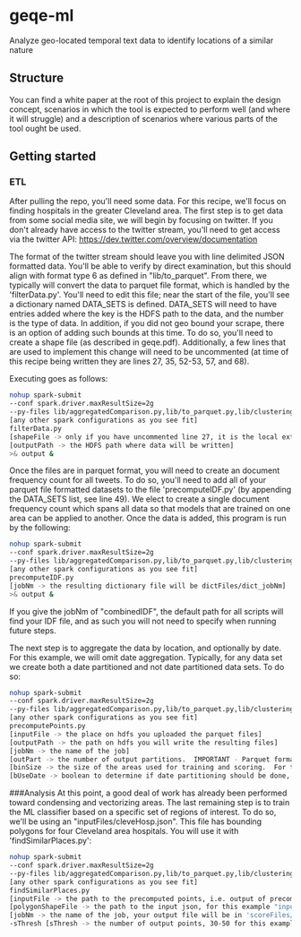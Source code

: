 # geqe-ml
Analyze geo-located temporal text data to identify locations of a similar nature

## Structure
You can find a white paper at the root of this project to explain the design concept,
scenarios in which the tool is expected to perform well (and where it will
struggle) and a description of scenarios where various parts of the tool
ought be used.  

## Getting started


### ETL
After pulling the repo, you'll need some data.  For this recipe, we'll focus on
finding hospitals in the greater Cleveland area.  The first step is to get data
from some social media site, we will begin by focusing on twitter. If you don't
already have access to the twitter stream, you'll need to get access via the
twitter API: https://dev.twitter.com/overview/documentation

The format of the twitter stream should leave you with line delimited JSON formatted
data.  You'll be able to verify by direct examination, but this should align with format
type 6 as defined in "lib/to_parquet".  From there, we typically will convert the data to
parquet file format, which is handled by the 'filterData.py'.  You'll need to edit this file;
near the start of the file, you'll see a dictionary named DATA_SETS is defined.  DATA_SETS will
need to have entries added where the key is the HDFS path to the data, and the number is the
type of data.  In addition, if you did not geo bound your scrape, there is an option of adding
such bounds at this time.  To do so, you'll need to create a shape file (as described in geqe.pdf).
Additionally, a few lines that are used to implement this change will need to be uncommented
(at time of this recipe being written they are lines 27, 35, 52-53, 57, and 68).

Executing goes as follows:

```bash
nohup spark-submit
--conf spark.driver.maxResultSize=2g
--py-files lib/aggregatedComparison.py,lib/to_parquet.py,lib/clustering.py,lib/shapeReader.py,lib/pointClass.py,lib/fspLib.py
[any other spark configurations as you see fit]
filterData.py
[shapeFile -> only if you have uncommented line 27, it is the local extention of the shape file]
[outputPath -> the HDFS path where data will be written]
>& output &
```

Once the files are in parquet format, you will need to create an document frequency count for all
tweets.  To do so, you'll need to add all of your parquet file formatted datasets to the file 'precomputeIDF.py'
(by appending the DATA_SETS list, see line 49).  We elect to create a single document frequency count which spans
all data so that models that are trained on one area can be applied to another.  Once the data is added, this program
is run by the following:

```bash
nohup spark-submit
--conf spark.driver.maxResultSize=2g
--py-files lib/aggregatedComparison.py,lib/to_parquet.py,lib/clustering.py,lib/shapeReader.py,lib/pointClass.py,lib/fspLib.py
[any other spark configurations as you see fit]
precomputeIDF.py
[jobNm -> the resulting dictionary file will be dictFiles/dict_jobNm]
>& output &
```

If you give the jobNm of "combinedIDF", the default path for all scripts will find your
IDF file, and as such you will not need to specify when running future steps.

The next step is to aggregate the data by location, and optionally by date.  For this
example, we will omit date aggregation.  Typically, for any data set we create both a
date partitioned and not date partitioned data sets.  To do so:
```bash
nohup spark-submit
--conf spark.driver.maxResultSize=2g
--py-files lib/aggregatedComparison.py,lib/to_parquet.py,lib/clustering.py,lib/shapeReader.py,lib/pointClass.py,lib/fspLib.py
[any other spark configurations as you see fit]
precomputePoints.py
[inputFile -> the place on hdfs you uploaded the parquet files]
[outputPath -> the path on hdfs you will write the resulting files]
[jobNm -> the name of the job]
[outPart -> the number of output partitions.  IMPORTANT - Parquet formated files perform best if they do not exceed the block size, typically 128 MB]
[binSize -> the size of the areas used for training and scoring.  For this example, 0.001 works well, but you can go larger or smaller depending on data density]
[bUseDate -> boolean to determine if date partitioning should be done, for this example, False]
```

###Analysis
At this point, a good deal of work has already been performed toward condensing and vectorizing areas.
The last remaining step is to train the ML classifier based on a specific set of regions of interest.
To do so, we'll be using an "inputFiles/cleveHosp.json".  This file has bounding polygons for four
Cleveland area hospitals.  You will use it with 'findSimilarPlaces.py':

```bash
nohup spark-submit
--conf spark.driver.maxResultSize=2g
--py-files lib/aggregatedComparison.py,lib/to_parquet.py,lib/clustering.py,lib/shapeReader.py,lib/pointClass.py,lib/fspLib.py
[any other spark configurations as you see fit]
findSimilarPlaces.py
[inputFile -> the path to the precomputed points, i.e. output of precomputePoints.py]
[polygonShapeFile -> the path to the input json, for this example "inputFiles/cleveHosp.json"]
[jobNm -> the name of the job, your output file will be in 'scoreFiles/jobNm']
-sThresh [sThresh -> the number of output points, 30-50 for this example]
```
